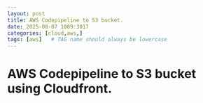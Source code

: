 ```yaml
---
layout: post
title: AWS Codepipeline to S3 bucket.
date: 2025-08-07 1009:3017
categories: [cloud,aws,]
tags: [aws]   # TAG name should always be lowercase
---
```




# AWS Codepipeline to S3 bucket using Cloudfront.

